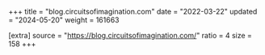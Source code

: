 +++
title = "blog.circuitsofimagination.com"
date = "2022-03-22"
updated = "2024-05-20"
weight = 161663

[extra]
source = "https://blog.circuitsofimagination.com/"
ratio = 4
size = 158
+++
